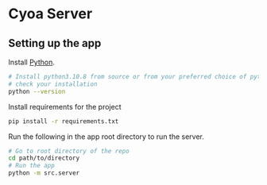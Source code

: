 # Cyoa Server

## Setting up the app 

Install [Python][1].

```bash
# Install python3.10.8 from source or from your preferred choice of python manager, pyenv, brew, apt etc.
# check your installation
python --version
```

Install requirements for the project

```bash
pip install -r requirements.txt
```

Run the following in the app root directory to run the server.

```bash
# Go to root directory of the repo
cd path/to/directory
# Run the app
python -m src.server
```

[1]: https://www.python.org/downloads/release/python-3108/ 

